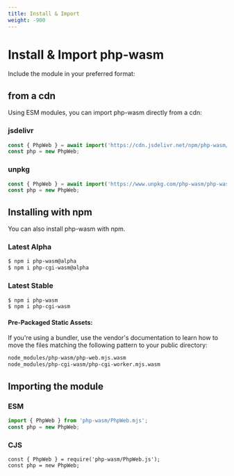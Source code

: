 ```yaml
---
title: Install & Import
weight: -900
---
```

# Install & Import php-wasm

Include the module in your preferred format:

## from a cdn

Using ESM modules, you can import php-wasm directly from a cdn:

### jsdelivr

```javascript
const { PhpWeb } = await import('https://cdn.jsdelivr.net/npm/php-wasm/PhpWeb.mjs');
const php = new PhpWeb;
```

### unpkg

```javascript
const { PhpWeb } = await import('https://www.unpkg.com/php-wasm/php-wasm/PhpWeb.mjs');
const php = new PhpWeb;
```

## Installing with npm

You can also install php-wasm with npm.

### Latest Alpha

```sh
$ npm i php-wasm@alpha
$ npm i php-cgi-wasm@alpha
```

### Latest Stable

```sh
$ npm i php-wasm
$ npm i php-cgi-wasm
```

#### Pre-Packaged Static Assets:

If you're using a bundler, use the vendor's documentation to learn how to move the files matching the following pattern to your public directory:

```bash
node_modules/php-wasm/php-web.mjs.wasm
node_modules/php-cgi-wasm/php-cgi-worker.mjs.wasm
```

## Importing the module

### ESM

```javascript
import { PhpWeb } from 'php-wasm/PhpWeb.mjs';
const php = new PhpWeb;
```

### CJS

```{ .javascript data-numbers="true" }
const { PhpWeb } = require('php-wasm/PhpWeb.js');
const php = new PhpWeb;
```
